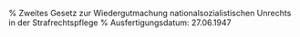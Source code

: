 % Zweites Gesetz zur Wiedergutmachung nationalsozialistischen Unrechts in der Strafrechtspflege
% Ausfertigungsdatum: 27.06.1947
 